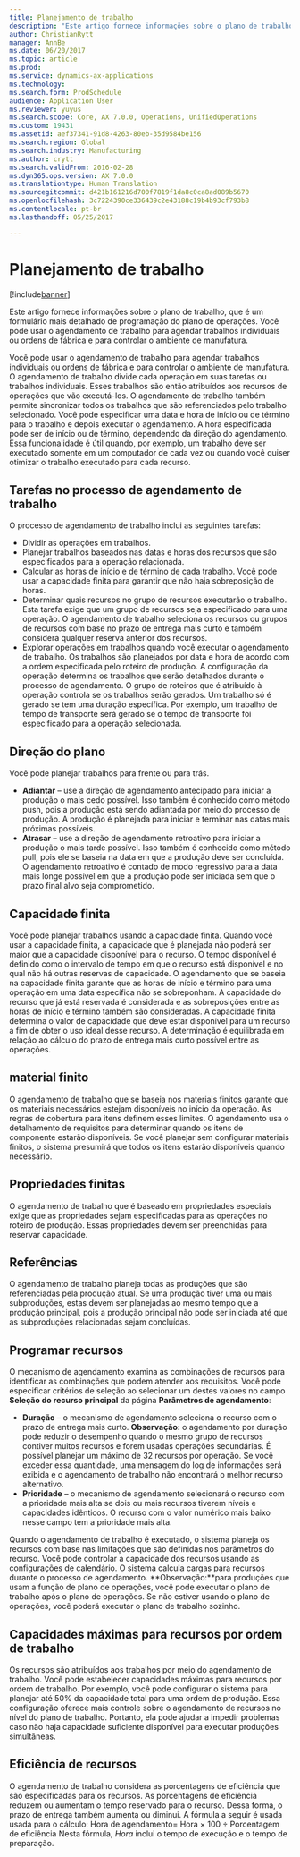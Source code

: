 ```yaml
---
title: Planejamento de trabalho
description: "Este artigo fornece informações sobre o plano de trabalho, que é um formulário mais detalhado de programação do plano de operações. Você pode usar o agendamento de trabalho para agendar trabalhos individuais ou ordens de fábrica e para controlar o ambiente de manufatura."
author: ChristianRytt
manager: AnnBe
ms.date: 06/20/2017
ms.topic: article
ms.prod: 
ms.service: dynamics-ax-applications
ms.technology: 
ms.search.form: ProdSchedule
audience: Application User
ms.reviewer: yuyus
ms.search.scope: Core, AX 7.0.0, Operations, UnifiedOperations
ms.custom: 19431
ms.assetid: aef37341-91d8-4263-80eb-35d9584be156
ms.search.region: Global
ms.search.industry: Manufacturing
ms.author: crytt
ms.search.validFrom: 2016-02-28
ms.dyn365.ops.version: AX 7.0.0
ms.translationtype: Human Translation
ms.sourcegitcommit: d421b161216d700f7819f1da8c0ca8ad089b5670
ms.openlocfilehash: 3c7224390ce336439c2e43188c19b4b93cf793b8
ms.contentlocale: pt-br
ms.lasthandoff: 05/25/2017

---
```


# <a name="job-scheduling"></a>Planejamento de trabalho

[!include[banner](../includes/banner.md)]


Este artigo fornece informações sobre o plano de trabalho, que é um formulário mais detalhado de programação do plano de operações. Você pode usar o agendamento de trabalho para agendar trabalhos individuais ou ordens de fábrica e para controlar o ambiente de manufatura.

Você pode usar o agendamento de trabalho para agendar trabalhos individuais ou ordens de fábrica e para controlar o ambiente de manufatura. O agendamento de trabalho divide cada operação em suas tarefas ou trabalhos individuais. Esses trabalhos são então atribuídos aos recursos de operações que vão executá-los. O agendamento de trabalho também permite sincronizar todos os trabalhos que são referenciados pelo trabalho selecionado. Você pode especificar uma data e hora de início ou de término para o trabalho e depois executar o agendamento. A hora especificada pode ser de início ou de término, dependendo da direção do agendamento. Essa funcionalidade é útil quando, por exemplo, um trabalho deve ser executado somente em um computador de cada vez ou quando você quiser otimizar o trabalho executado para cada recurso.

## <a name="tasks-in-the-job-scheduling-process"></a>Tarefas no processo de agendamento de trabalho
O processo de agendamento de trabalho inclui as seguintes tarefas:

-   Dividir as operações em trabalhos.
-   Planejar trabalhos baseados nas datas e horas dos recursos que são especificados para a operação relacionada.
-   Calcular as horas de início e de término de cada trabalho. Você pode usar a capacidade finita para garantir que não haja sobreposição de horas.
-   Determinar quais recursos no grupo de recursos executarão o trabalho. Esta tarefa exige que um grupo de recursos seja especificado para uma operação. O agendamento de trabalho seleciona os recursos ou grupos de recursos com base no prazo de entrega mais curto e também considera qualquer reserva anterior dos recursos.
-   Explorar operações em trabalhos quando você executar o agendamento de trabalho. Os trabalhos são planejados por data e hora de acordo com a ordem especificada pelo roteiro de produção. A configuração da operação determina os trabalhos que serão detalhados durante o processo de agendamento. O grupo de roteiros que é atribuído à operação controla se os trabalhos serão gerados. Um trabalho só é gerado se tem uma duração específica. Por exemplo, um trabalho de tempo de transporte será gerado se o tempo de transporte foi especificado para a operação selecionada.

## <a name="scheduling-direction"></a>Direção do plano
Você pode planejar trabalhos para frente ou para trás.

-   **Adiantar** – use a direção de agendamento antecipado para iniciar a produção o mais cedo possível. Isso também é conhecido como método push, pois a produção está sendo adiantada por meio do processo de produção. A produção é planejada para iniciar e terminar nas datas mais próximas possíveis.
-   **Atrasar** – use a direção de agendamento retroativo para iniciar a produção o mais tarde possível. Isso também é conhecido como método pull, pois ele se baseia na data em que a produção deve ser concluída. O agendamento retroativo é contado de modo regressivo para a data mais longe possível em que a produção pode ser iniciada sem que o prazo final alvo seja comprometido.

## <a name="finite-capacity"></a>Capacidade finita
Você pode planejar trabalhos usando a capacidade finita. Quando você usar a capacidade finita, a capacidade que é planejada não poderá ser maior que a capacidade disponível para o recurso. O tempo disponível é definido como o intervalo de tempo em que o recurso está disponível e no qual não há outras reservas de capacidade. O agendamento que se baseia na capacidade finita garante que as horas de início e término para uma operação em uma data específica não se sobreponham. A capacidade do recurso que já está reservada é considerada e as sobreposições entre as horas de início e término também são consideradas. A capacidade finita determina o valor de capacidade que deve estar disponível para um recurso a fim de obter o uso ideal desse recurso. A determinação é equilibrada em relação ao cálculo do prazo de entrega mais curto possível entre as operações.

## <a name="finite-materials"></a>material finito
O agendamento de trabalho que se baseia nos materiais finitos garante que os materiais necessários estejam disponíveis no início da operação. As regras de cobertura para itens definem esses limites. O agendamento usa o detalhamento de requisitos para determinar quando os itens de componente estarão disponíveis. Se você planejar sem configurar materiais finitos, o sistema presumirá que todos os itens estarão disponíveis quando necessário.

## <a name="finite-properties"></a>Propriedades finitas
O agendamento de trabalho que é baseado em propriedades especiais exige que as propriedades sejam especificadas para as operações no roteiro de produção. Essas propriedades devem ser preenchidas para reservar capacidade.

## <a name="references"></a>Referências
O agendamento de trabalho planeja todas as produções que são referenciadas pela produção atual. Se uma produção tiver uma ou mais subproduções, estas devem ser planejadas ao mesmo tempo que a produção principal, pois a produção principal não pode ser iniciada até que as subproduções relacionadas sejam concluídas.

## <a name="schedule-resources"></a>Programar recursos
O mecanismo de agendamento examina as combinações de recursos para identificar as combinações que podem atender aos requisitos. Você pode especificar critérios de seleção ao selecionar um destes valores no campo **Seleção do recurso principal** da página **Parâmetros de agendamento**:

-   **Duração** – o mecanismo de agendamento seleciona o recurso com o prazo de entrega mais curto. **Observação:** o agendamento por duração pode reduzir o desempenho quando o mesmo grupo de recursos contiver muitos recursos e forem usadas operações secundárias. É possível planejar um máximo de 32 recursos por operação. Se você exceder essa quantidade, uma mensagem do log de informações será exibida e o agendamento de trabalho não encontrará o melhor recurso alternativo.
-   **Prioridade** – o mecanismo de agendamento selecionará o recurso com a prioridade mais alta se dois ou mais recursos tiverem níveis e capacidades idênticos. O recurso com o valor numérico mais baixo nesse campo tem a prioridade mais alta.

Quando o agendamento de trabalho é executado, o sistema planeja os recursos com base nas limitações que são definidas nos parâmetros do recurso. Você pode controlar a capacidade dos recursos usando as configurações de calendário. O sistema calcula cargas para recursos durante o processo de agendamento. **Observação:**para produções que usam a função de plano de operações, você pode executar o plano de trabalho após o plano de operações. Se não estiver usando o plano de operações, você poderá executar o plano de trabalho sozinho.

## <a name="maximum-capacities-for-resources-per-job-order"></a>Capacidades máximas para recursos por ordem de trabalho
Os recursos são atribuídos aos trabalhos por meio do agendamento de trabalho. Você pode estabelecer capacidades máximas para recursos por ordem de trabalho. Por exemplo, você pode configurar o sistema para planejar até 50% da capacidade total para uma ordem de produção. Essa configuração oferece mais controle sobre o agendamento de recursos no nível do plano de trabalho. Portanto, ela pode ajudar a impedir problemas caso não haja capacidade suficiente disponível para executar produções simultâneas.

## <a name="resource-efficiency"></a>Eficiência de recursos
O agendamento de trabalho considera as porcentagens de eficiência que são especificadas para os recursos. As porcentagens de eficiência reduzem ou aumentam o tempo reservado para o recurso. Dessa forma, o prazo de entrega também aumenta ou diminui. A fórmula a seguir é usada usada para o cálculo: Hora de agendamento= Hora × 100 ÷ Porcentagem de eficiência Nesta fórmula, *Hora* inclui o tempo de execução e o tempo de preparação.




